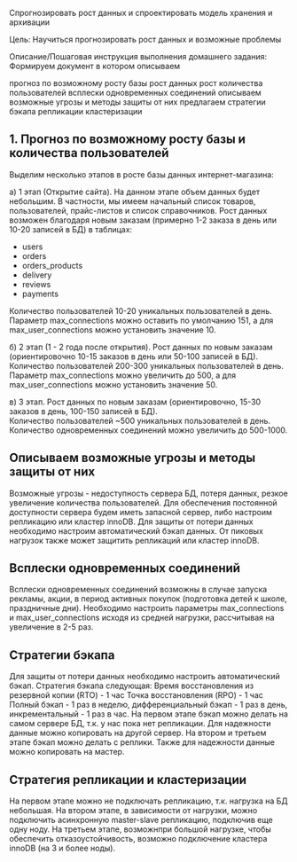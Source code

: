 Спрогнозировать рост данных и спроектировать модель хранения и архивации

Цель:
Научиться прогнозировать рост данных и возможные проблемы

Описание/Пошаговая инструкция выполнения домашнего задания:
Формируем документ в котором описываем

прогноз по возможному росту базы
рост данных
рост количества пользователей
всплески одновременных соединений
описываем возможные угрозы и методы защиты от них
предлагаем стратегии бэкапа
репликации
кластеризации

## 1. Прогноз по возможному росту базы и количества пользователей
Выделим несколько этапов в росте базы данных интернет-магазина: 

а) 1 этап (Открытие сайта). На данном этапе объем данных будет небольшим. 
В частности, мы имеем начальный список товаров, пользователей, прайс-листов и список справочников. 
Рост данных возможен благодаря новым заказам (примерно 1-2 заказа в день или 10-20 записей в БД) в таблицах:
- users
- orders
- orders_products
- delivery
- reviews
- payments
 
Количество пользователей 10-20 уникальных пользователей в день. 
Параметр max_connections можно оставить по умолчанию 151, а для max_user_connections можно установить значение 10.  

б) 2 этап (1 - 2 года после открытия). Рост данных по новым заказам (ориентировочно 10-15 заказов в день или 50-100 записей в БД).
Количество пользователей 200-300 уникальных пользователей в день. 
Параметр max_connections можно увеличить до 500, а для max_user_connections можно установить значение 50.

в) 3 этап. Рост данных по новым заказам (ориентировочно, 15-30 заказов в день, 100-150 записей в БД).  
Количество пользователей ~500 уникальных пользователей в день. Количество одновременных соединений можно увеличить до 500-1000. 

## Описываем возможные угрозы и методы защиты от них
Возможные угрозы - недоступность сервера БД, потеря данных, резкое увеличение количества пользователей.
Для обеспечения постоянной доступности сервера будем иметь запасной сервер, либо настроим репликацию или кластер innoDB. 
Для защиты от потери данных необходимо настроим автоматический бэкап данных. 
От пиковых нагрузок также может защитить репликаций или кластер innoDB. 

## Всплески одновременных соединений
Всплески одновременных соединений возможны в случае запуска рекламы, акции, в период активных покупок (подготовка детей к школе, праздничные дни). 
Необходимо настроить параметры max_connections и max_user_connections исходя из средней нагрузки, рассчитывая на увеличение в 2-5 раз. 

## Стратегии бэкапа
Для защиты от потери данных необходимо настроить автоматический бэкап. 
Стратегия бэкапа следующая: 
Время восстановления из резервной копии (RTO) - 1 час
Точка восстановления (RPO) - 1 час
Полный бэкап - 1 раз в неделю, дифференциальный бэкап - 1 раз в день, инкрементальный - 1 раз в час. 
На первом этапе бэкап можно делать на самом сервере БД, т.к. у нас пока нет репликации. Для надежности данные можно копировать на другой сервер. 
На втором и третьем этапе бэкап можно делать с реплики. Также для надежности данные можно копировать на мастер. 

## Стратегия репликации и кластеризации
На первом этапе можно не подключать репликацию, т.к. нагрузка на БД небольшая.
На втором этапе, в зависимости от нагрузки, можно подключить асинхронную master-slave репликацию, подключив еще одну ноду. 
На третьем этапе, возможнпри большой нагрузке, чтобы обеспечить отказоустойчивость, возможно подключение кластера innoDB (на 3 и более ноды). 
